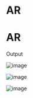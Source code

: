 # AR

# AR

Output

![image](https://github.com/gokulakrishnan001/Reality/assets/99865855/20e57399-8ab3-4d1b-b31c-c3879cc3c25e)

![image](https://github.com/gokulakrishnan001/Reality/assets/99865855/8e9ca4b8-f406-416e-8c5c-b61fb61a904a)


![image](https://github.com/gokulakrishnan001/Reality/assets/99865855/b1d37113-8c20-473b-98cc-5ecbd0a4186c)


